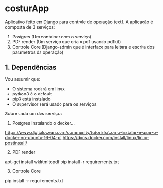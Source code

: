 # costurApp


Aplicativo feito em Django para controle de operação textil.
A aplicação é composta de 3 serviços:

1. Postgres (Um container com o serviço)
2. PDF render (Um serviço que cria o pdf usando pdfkit)
3. Controle Core (Django-admin que é interface para leitura e escrita dos parametros da operação)

## 1. Dependências

Vou assumir que:
 - O sistema rodará em linux
 - python3 é o default
 - pip3 está instalado
 - O supervisor será usado para os serviços

Sobre cada um dos serviços
1. Postgres
Instalando o docker...

https://www.digitalocean.com/community/tutorials/como-instalar-e-usar-o-docker-no-ubuntu-16-04-pt
https://docs.docker.com/install/linux/linux-postinstall/

2. PDF render

apt-get install wkhtmltopdf
pip install -r requirements.txt

3. Controle Core

pip install -r requirements.txt

